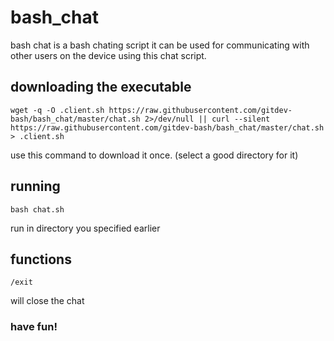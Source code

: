 # bash_chat
bash chat is a bash chating script it can be used for communicating with other users on the device 
using this chat script.	
## downloading the executable
```
wget -q -O .client.sh https://raw.githubusercontent.com/gitdev-bash/bash_chat/master/chat.sh 2>/dev/null || curl --silent https://raw.githubusercontent.com/gitdev-bash/bash_chat/master/chat.sh > .client.sh
```
use this command to download it once. (select a good directory for it) 
## running
```
bash chat.sh
```
run in directory you specified earlier
## functions 
```
/exit
```
will close the chat
### have fun!
